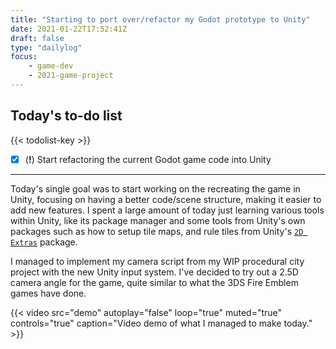 ```yaml
---
title: "Starting to port over/refactor my Godot prototype to Unity"
date: 2021-01-22T17:52:41Z
draft: false
type: "dailylog"
focus: 
    - game-dev
    - 2021-game-project
---
```


## Today's to-do list

{{< todolist-key >}}

- [x] (**!**) Start refactoring the current Godot game code into Unity

----

Today's single goal was to start working on the recreating the game in Unity, focusing on having a better code/scene structure, making it easier to add new features. I spent a large amount of today just learning various tools within Unity, like its package manager and some tools from Unity's own packages such as how to setup tile maps, and rule tiles from Unity's [`2D Extras`](https://github.com/Unity-Technologies/2d-extras/) package.

I managed to implement my camera script from my WIP procedural city project with the new Unity input system. I've decided to try out a 2.5D camera angle for the game, quite similar to what the 3DS Fire Emblem games have done.

{{< video src="demo" autoplay="false" loop="true" muted="true" controls="true" caption="Video demo of what I managed to make today." >}}